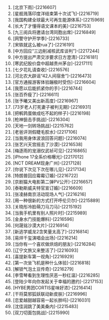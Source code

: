 
1. [北京下雨]-[2216607]
1. [星舰溅落印度洋结束第十次试飞]-[2216719]
1. [我国构建全球最大可再生能源体系]-[2215969]
1. [长大了才懂得语文课本的美]-[2216753]
1. [九三阅兵将邀请台湾同胞出席]-[2216849]
1. [网警守护开学季]-[2216733]
1. [宋轶就这么被rua了]-[2216191]
1. [中方回应“三边削减核武库谈判”]-[2217244]
1. [中方提出严肃交涉要求日方澄清]-[2216181]
1. [寒武纪股价盘中超越贵州茅台]-[2217111]
1. [七夕花礼请查收]-[2216576]
1. [河北农大辟谣“42人间宿舍”]-[2216473]
1. [官方通报游客体验蹦极时受伤]-[2216604]
1. [我愿以后能抓紧你的手]-[2216744]
1. [张百乔瘦了]-[2216611]
1. [张予曦又美出新高度]-[2216967]
1. [73岁老人打死妻子被判无期]-[2216931]
1. [把鹌鹑蛋做成吃不起的样子]-[2216198]
1. [枪神狙击手挑战]-[2216304]
1. [天地一剑转场挑战]-[2215762]
1. [老爸评测假睫毛胶水]-[2217106]
1. [当我用身体波浪回答问题]-[2216074]
1. [张艺兴天宫摇去了沙漠]-[2216538]
1. [梅逐雨的宠溺仅武祯可见]-[2216865]
1. [iPhone 17全系价格曝光]-[2217012]
1. [NCT DREAM现身广州]-[2217128]
1. [你说下次见下次在哪儿见]-[2217134]
1. [特朗普回应霉霉订婚]-[2216722]
1. [京剧猫大电影第二弹PV公开]-[2216657]
1. [泰勒斯威夫特官宣订婚]-[2216609]
1. [张凌赫南京活动现场人气]-[2216216]
1. [用一种很新的方式打开呼伦贝尔]-[2215889]
1. [关晓彤冷脸萌刀马刀马]-[2215192]
1. [当我手机里有别人照片时]-[2215989]
1. [金身水门技能爆料]-[2216596]
1. [何晟铭沙漠大片]-[2216914]
1. [新逃学威龙2含笑量太高了]-[2216814]
1. [易烊千玺演唱会出场]-[2216214]
1. [当你有一个喜欢做烘焙的朋友]-[2216284]
1. [辽宁文旅又来整活了]-[2216093]
1. [喜提新车第一视角]-[2216929]
1. [第一次坐飞机是种什么体验]-[2216818]
1. [解锁气泡土豆传奇]-[2216279]
1. [李雪琴看到生理性厌恶一秒红温]-[2216285]
1. [登陆少年向你发起关于幸福的邀约]-[2217153]
1. [HYBE男团CORTIS星味好浓]-[2216414]
1. [干将莫邪狐妖联动新皮肤]-[2216996]
1. [恋爱越甜越容易一起长胖吗]-[2216031]
1. [沈佳润跳了美美桑内]-[2215483]
1. [双刀切面包挑战]-[2215990]